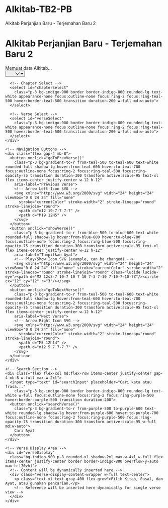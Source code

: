 # Alkitab-TB2-PB
Alkitab Perjanjian Baru - Terjemahan Baru 2
<!DOCTYPE html>
<html lang="id">
<head>
  <meta charset="UTF-8">
  <title>Alkitab Perjanjian Baru - Terjemahan Baru 2</title>
  <meta name="viewport" content="width=device-width, initial-scale=1.0">
  <!-- Tailwind CSS CDN for styling -->
  <script src="https://cdn.tailwindcss.com"></script>
  <style>
    /* Custom styles for select arrow for better appearance */
    select {
      background-image: url("data:image/svg+xml,%3csvg xmlns='http://www.w3.org/2000/svg' fill='none' viewBox='0 0 24 24' stroke-width='1.5' stroke='currentColor'%3e%3cpath stroke-linecap='round' stroke-linejoin='round' d='m19.5 8.25-7.5 7.5-7.5-7.5'/%3e%3c/svg%3e");
      background-repeat: no-repeat;
      background-position: right 0.75rem center;
      background-size: 1.5em 1.5em;
      padding-right: 2.5rem; /* Make space for the custom arrow */
    }
    /* Ensure the content inside verseDisplay stretches and aligns correctly */
    .verse-display-content-wrapper {
      min-height: 150px; /* Same min-height as before for the container */
      padding-bottom: 3.5rem; /* Ensure space for absolutely positioned reference */
      position: relative; /* Needed for absolute positioning of the reference */
      display: flex;
      flex-direction: column;
      justify-content: space-between;
      align-items: flex-start;
      text-align: left; /* Default text alignment for verse text */
    }

    /* Style for search results to ensure each has its own relative positioning */
    .search-result-item {
        position: relative;
        padding: 1.5rem;
        border-radius: 0.5rem;
        margin-bottom: 1rem;
        background-color: #312E81; /* indigo-800 */
        border: 1px solid #4338CA; /* indigo-700 */
        padding-bottom: 3.5rem; /* Space for absolute reference */
        text-align: left;
    }
    .search-result-item p {
        text-align: left; /* Ensure text within search result is left-aligned */
    }
  </style>
</head>
<body class="min-h-screen bg-indigo-950 text-white flex flex-col items-center justify-center p-4 font-serif">

  <!-- Page Title -->
  <h1 class="text-4xl md:text-5xl font-extrabold mb-8 text-center text-emerald-300 drop-shadow-lg">
    Alkitab Perjanjian Baru - Terjemahan Baru 2
  </h1>

  <!-- Loading and Error Display -->
  <div id="loadingMessage" class="text-lg text-emerald-400 mb-4 hidden">Memuat data Alkitab...</div>
  <div id="errorMessage" class="text-lg text-red-500 mb-4 hidden"></div>

  <!-- Main content area -->
  <div id="mainContent" class="hidden flex flex-col items-center justify-center w-full">
    <!-- Controls Section - Dropdowns -->
    <div class="flex flex-col md:flex-row items-center justify-center gap-4 mb-8 w-full max-w-2xl">
      <!-- Book Select -->
      <select id="bookSelect"
        class="p-3 bg-indigo-900 border border-indigo-800 rounded-lg text-white appearance-none focus:outline-none focus:ring-2 focus:ring-teal-500 hover:border-teal-500 transition duration-200 w-full md:w-auto">
      </select>

      <!-- Chapter Select -->
      <select id="chapterSelect"
        class="p-3 bg-indigo-900 border border-indigo-800 rounded-lg text-white appearance-none focus:outline-none focus:ring-2 focus:ring-teal-500 hover:border-teal-500 transition duration-200 w-full md:w-auto">
      </select>

      <!-- Verse Select -->
      <select id="verseSelect"
        class="p-3 bg-indigo-900 border border-indigo-800 rounded-lg text-white appearance-none focus:outline-none focus:ring-2 focus:ring-teal-500 hover:border-teal-500 transition duration-200 w-full md:w-auto">
      </select>
    </div>

    <!-- Navigation Buttons -->
    <div class="flex gap-4 mb-8">
      <button onclick="goToPrevVerse()"
        class="p-3 bg-gradient-to-r from-teal-500 to-teal-600 text-white rounded-full shadow-lg hover:from-teal-600 hover:to-teal-700 focus:outline-none focus:ring-2 focus:ring-teal-500 focus:ring-opacity-75 transition duration-300 transform active:scale-95 text-xl flex items-center justify-center w-12 h-12"
        aria-label="Previous Verse">
        <!-- Arrow Left Icon SVG -->
        <svg xmlns="http://www.w3.org/2000/svg" width="24" height="24" viewBox="0 0 24 24" fill="none"
          stroke="currentColor" stroke-width="2" stroke-linecap="round" stroke-linejoin="round">
          <path d="m12 19-7-7 7-7" />
          <path d="M19 12H5" />
        </svg>
      </button>
      <button onclick="showVerse()"
        class="p-3 bg-gradient-to-r from-blue-500 to-blue-600 text-white rounded-full shadow-lg hover:from-blue-600 hover:to-blue-700 focus:outline-none focus:ring-2 focus:ring-blue-500 focus:ring-opacity-75 transition duration-300 transform active:scale-95 text-xl flex items-center justify-center w-12 h-12"
        aria-label="Tampilkan Ayat">
        <!-- Play/Show Icon SVG (example, can be changed) -->
        <svg xmlns="http://www.w3.org/2000/svg" width="24" height="24" viewBox="0 0 24 24" fill="none" stroke="currentColor" stroke-width="2" stroke-linecap="round" stroke-linejoin="round" class="lucide lucide-eye"><path d="M2 12s3-7 10-7 10 7 10 7-3 7-10 7-10-7-10-7Z"/><circle cx="12" cy="12" r="3"/></svg>
      </button>
      <button onclick="goToNextVerse()"
        class="p-3 bg-gradient-to-r from-teal-500 to-teal-600 text-white rounded-full shadow-lg hover:from-teal-600 hover:to-teal-700 focus:outline-none focus:ring-2 focus:ring-teal-500 focus:ring-opacity-75 transition duration-300 transform active:scale-95 text-xl flex items-center justify-center w-12 h-12"
        aria-label="Next Verse">
        <!-- Arrow Right Icon SVG -->
        <svg xmlns="http://www.w3.org/2000/svg" width="24" height="24" viewBox="0 0 24 24" fill="none"
          stroke="currentColor" stroke-width="2" stroke-linecap="round" stroke-linejoin="round">
          <path d="M5 12h14" />
          <path d="m12 5 7 7-7 7" />
        </svg>
      </button>
    </div>

    <!-- Search Section -->
    <div class="flex flex-col md:flex-row items-center justify-center gap-4 mb-8 w-full max-w-2xl">
      <input type="text" id="searchInput" placeholder="Cari kata atau frasa..."
        class="p-3 bg-indigo-900 border border-indigo-800 rounded-lg text-white w-full focus:outline-none focus:ring-2 focus:ring-purple-500 hover:border-purple-500 transition duration-200">
      <button onclick="searchVerse()"
        class="p-3 bg-gradient-to-r from-purple-500 to-purple-600 text-white rounded-lg shadow-lg hover:from-purple-600 hover:to-purple-700 focus:outline-none focus:ring-2 focus:ring-purple-500 focus:ring-opacity-75 transition duration-300 transform active:scale-95 w-full md:w-auto">
        Cari Ayat
      </button>
    </div>

    <!-- Verse Display Area -->
    <div id="verseDisplay"
      class="bg-indigo-900 p-8 rounded-xl shadow-2xl max-w-4xl w-full flex items-center justify-center border border-indigo-800 overflow-y-auto max-h-[70vh]">
      <!-- Content will be dynamically inserted here -->
      <div class="verse-display-content-wrapper w-full text-center">
        <p class="text-xl text-gray-400 flex-grow">Pilih Kitab, Pasal, dan Ayat, atau gunakan pencarian.</p>
        <!-- Reference will be inserted here dynamically for single verse view -->
      </div>
    </div>
  </div>

  <script>
    let bibleData = {};
    let currentBook = "";
    let currentChapter = "";
    let currentVerse = "";

    // Get references to DOM elements
    const bookSelect = document.getElementById("bookSelect");
    const chapterSelect = document.getElementById("chapterSelect");
    const verseSelect = document.getElementById("verseSelect");
    const verseDisplay = document.getElementById("verseDisplay");
    const loadingMessage = document.getElementById("loadingMessage");
    const errorMessage = document.getElementById("errorMessage");
    const mainContent = document.getElementById("mainContent");
    const searchInput = document.getElementById("searchInput");

    // Function to fetch and load the Bible data from alkitab_pb.json
    async function loadBible() {
      loadingMessage.classList.remove('hidden'); // Show loading message
      mainContent.classList.add('hidden'); // Hide main content
      errorMessage.classList.add('hidden'); // Hide any previous error messages

      try {
        const res = await fetch("alkitab_pb.json");
        if (!res.ok) {
          throw new Error(`HTTP error! status: ${res.status}`);
        }
        bibleData = await res.json();
        populateBooks(); // Populate book dropdown
        // Initialize current selections after data is loaded and dropdowns are populated
        if (Object.keys(bibleData).length > 0) {
          currentBook = Object.keys(bibleData)[0];
          bookSelect.value = currentBook;
          populateChapters();
          if (Object.keys(bibleData[currentBook]).length > 0) {
            currentChapter = Object.keys(bibleData[currentBook])[0];
            chapterSelect.value = currentChapter;
            populateVerses();
            if (Object.keys(bibleData[currentBook][currentChapter]).length > 0) {
              currentVerse = Object.keys(bibleData[currentBook][currentChapter])[0];
              verseSelect.value = currentVerse;
            }
          }
        }
        showVerse(); // Display the first verse
      } catch (e) {
        console.error("Failed to load Bible data:", e);
        errorMessage.textContent = "Gagal memuat data Alkitab";
        errorMessage.classList.remove('hidden'); // Show error message
      } finally {
        loadingMessage.classList.add('hidden'); // Hide loading message
        mainContent.classList.remove('hidden'); // Show main content
      }
    }

    // Populates the book selection dropdown
    function populateBooks() {
      bookSelect.innerHTML = ""; // Clear existing options
      Object.keys(bibleData).forEach(book => {
        bookSelect.add(new Option(book, book));
      });
    }

    // Populates the chapter selection dropdown based on the selected book
    function populateChapters() {
      chapterSelect.innerHTML = ""; // Clear existing options
      const chapters = bibleData[bookSelect.value] || {};
      Object.keys(chapters).sort((a, b) => parseInt(a) - parseInt(b)).forEach(ch => {
        chapterSelect.add(new Option("Pasal " + ch, ch));
      });
      // Set current chapter to the first available after repopulating
      currentChapter = chapterSelect.value;
      populateVerses(); // Then populate verses for the new chapter
    }

    // Populates the verse selection dropdown based on the selected book and chapter
    function populateVerses() {
      verseSelect.innerHTML = ""; // Clear existing options
      const verses = bibleData[bookSelect.value][chapterSelect.value] || {};
      Object.keys(verses).sort((a, b) => parseInt(a) - parseInt(b)).forEach(v => {
        verseSelect.add(new Option("Ayat " + v, v));
      });
      // Set current verse to the first available after repopulating
      currentVerse = verseSelect.value;
    }

    // Displays the currently selected verse based on dropdowns
    function showVerse() {
      currentBook = bookSelect.value;
      currentChapter = chapterSelect.value;
      currentVerse = verseSelect.value;

      if (currentBook && currentChapter && currentVerse && bibleData[currentBook] && bibleData[currentBook][currentChapter]) {
        const text = bibleData[currentBook][currentChapter][currentVerse];
        verseDisplay.innerHTML = `
          <div class="verse-display-content-wrapper w-full text-center">
            <p class="text-2xl md:text-3xl lg:text-4xl font-light leading-relaxed flex-grow text-center">
              ${text}
            </p>
            <div class="absolute bottom-4 right-4 text-sm md:text-base text-gray-300">
              ${currentBook} ${currentChapter}:${currentVerse}
            </div>
          </div>`;
      } else {
        verseDisplay.innerHTML = `
          <div class="verse-display-content-wrapper w-full text-center">
            <p class="text-xl text-gray-400 flex-grow">Pilih Kitab, Pasal, dan Ayat, atau gunakan pencarian.</p>
          </div>`;
      }
    }

    // Navigates to the next verse
    function goToNextVerse() {
      if (!currentBook || !currentChapter || !currentVerse) return;

      const currentBookChapters = bibleData[currentBook];
      const currentChapterVerses = currentBookChapters[currentChapter];
      const verseNumbers = Object.keys(currentChapterVerses).map(Number).sort((a, b) => a - b);
      const chapterNumbers = Object.keys(currentBookChapters).map(Number).sort((a, b) => a - b);
      const bookNames = Object.keys(bibleData);

      const currentVerseIndex = verseNumbers.indexOf(Number(currentVerse));
      const currentChapterIndex = chapterNumbers.indexOf(Number(currentChapter));
      const currentBookIndex = bookNames.indexOf(currentBook);

      if (currentVerseIndex < verseNumbers.length - 1) {
        // Move to the next verse in the current chapter
        currentVerse = String(verseNumbers[currentVerseIndex + 1]);
      } else if (currentChapterIndex < chapterNumbers.length - 1) {
        // Move to the next chapter (first verse)
        currentChapter = String(chapterNumbers[currentChapterIndex + 1]);
        const nextChapterVerses = Object.keys(currentBookChapters[currentChapter]).map(Number).sort((a, b) => a - b);
        currentVerse = String(nextChapterVerses[0]);
        chapterSelect.value = currentChapter; // Update chapter dropdown
        populateVerses(); // Repopulate verses for new chapter
      } else if (currentBookIndex < bookNames.length - 1) {
        // Move to the next book (first chapter, first verse)
        currentBook = bookNames[currentBookIndex + 1];
        bookSelect.value = currentBook; // Update book dropdown
        populateChapters(); // Repopulate chapters for new book
        currentChapter = Object.keys(bibleData[currentBook]).map(Number).sort((a, b) => a - b)[0]; // Set to first chapter
        chapterSelect.value = currentChapter; // Update chapter dropdown
        populateVerses(); // Repopulate verses for new chapter
        currentVerse = Object.keys(bibleData[currentBook][currentChapter]).map(Number).sort((a, b) => a - b)[0]; // Set to first verse
      }

      verseSelect.value = currentVerse; // Update verse dropdown
      showVerse(); // Display the new verse
    }

    // Navigates to the previous verse
    function goToPrevVerse() {
      if (!currentBook || !currentChapter || !currentVerse) return;

      const currentBookChapters = bibleData[currentBook];
      const currentChapterVerses = currentBookChapters[currentChapter];
      const verseNumbers = Object.keys(currentChapterVerses).map(Number).sort((a, b) => a - b);
      const chapterNumbers = Object.keys(currentBookChapters).map(Number).sort((a, b) => a - b);
      const bookNames = Object.keys(bibleData);

      const currentVerseIndex = verseNumbers.indexOf(Number(currentVerse));
      const currentChapterIndex = chapterNumbers.indexOf(Number(currentChapter));
      const currentBookIndex = bookNames.indexOf(currentBook);

      if (currentVerseIndex > 0) {
        // Move to the previous verse in the current chapter
        currentVerse = String(verseNumbers[currentVerseIndex - 1]);
      } else if (currentChapterIndex > 0) {
        // Move to the previous chapter (last verse)
        currentChapter = String(chapterNumbers[currentChapterIndex - 1]);
        const prevChapterVerses = Object.keys(currentBookChapters[currentChapter]).map(Number).sort((a, b) => a - b);
        currentVerse = String(prevChapterVerses[prevChapterVerses.length - 1]);
        chapterSelect.value = currentChapter; // Update chapter dropdown
        populateVerses(); // Repopulate verses for new chapter
      } else if (currentBookIndex > 0) {
        // Move to the previous book (last chapter, last verse)
        currentBook = bookNames[currentBookIndex - 1];
        bookSelect.value = currentBook; // Update book dropdown
        populateChapters(); // Repopulate chapters for new book
        currentChapter = Object.keys(bibleData[currentBook]).map(Number).sort((a, b) => a - b)[Object.keys(bibleData[currentBook]).length - 1]; // Set to last chapter
        chapterSelect.value = currentChapter; // Update chapter dropdown
        populateVerses(); // Repopulate verses for new chapter
        currentVerse = Object.keys(bibleData[currentBook][currentChapter]).map(Number).sort((a, b) => a - b)[Object.keys(bibleData[currentBook][currentChapter]).length - 1]; // Set to last verse
      }

      verseSelect.value = currentVerse; // Update verse dropdown
      showVerse(); // Display the new verse
    }

    // New function to search for verses
    function searchVerse() {
      const query = searchInput.value.toLowerCase().trim(); // Get search query and clean it
      let resultsHtml = '';
      let matchCount = 0;

      if (query.length === 0) {
        verseDisplay.innerHTML = `
          <div class="verse-display-content-wrapper w-full text-center">
            <p class="text-xl text-gray-400 flex-grow">Silakan masukkan kata kunci untuk pencarian.</p>
          </div>`;
        return;
      }

      // Iterate through all books, chapters, and verses to find matches
      for (const bookName in bibleData) {
        for (const chapterNum in bibleData[bookName]) {
          for (const verseNum in bibleData[bookName][chapterNum]) {
            const verseText = bibleData[bookName][chapterNum][verseNum];
            if (verseText.toLowerCase().includes(query)) {
              matchCount++;
              // Highlight the query in the result
              const highlightedText = verseText.replace(new RegExp(query, 'gi'), match => `<span class="bg-yellow-300 text-gray-900 px-1 rounded">${match}</span>`);
              resultsHtml += `
                <div class="search-result-item">
                    <p class="text-xl md:text-2xl lg:text-3xl font-light leading-relaxed mb-8">
                        ${highlightedText}
                    </p>
                    <div class="absolute bottom-4 right-4 text-sm md:text-base text-gray-300">
                        ${bookName} ${chapterNum}:${verseNum}
                    </div>
                </div>`;
            }
          }
        }
      }

      if (matchCount > 0) {
        verseDisplay.innerHTML = `
          <div class="verse-display-content-wrapper w-full flex-grow text-center justify-start overflow-y-auto max-h-[60vh]">
            <h2 class="text-2xl font-semibold mb-4 text-emerald-200">Ditemukan ${matchCount} Ayat:</h2>
            <div class="w-full">
              ${resultsHtml}
            </div>
          </div>`;
      } else {
        verseDisplay.innerHTML = `
          <div class="verse-display-content-wrapper w-full text-center">
            <p class="text-xl text-red-400 flex-grow">Tidak ditemukan ayat yang cocok dengan "${query}".</p>
          </div>`;
      }
    }

    // Event listeners for dropdown changes
    bookSelect.addEventListener("change", () => {
      populateChapters();
      showVerse();
    });

    chapterSelect.addEventListener("change", () => {
      populateVerses();
      showVerse();
    });

    verseSelect.addEventListener("change", showVerse);

    // Load Bible data when the page loads
    window.onload = loadBible;
  </script>
</body>
</html>
